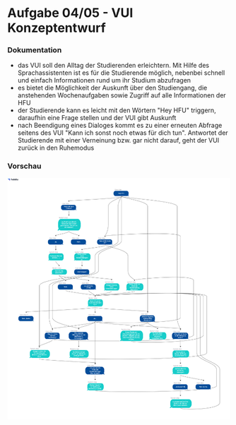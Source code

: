 # Aufgabe 04/05 - VUI Konzeptentwurf

### Dokumentation
- das VUI soll den Alltag der Studierenden erleichtern. Mit Hilfe des Sprachassistenten ist es für die Studierende möglich, nebenbei schnell und einfach Informationen rund um ihr Studium abzufragen
- es bietet die Möglichkeit der Auskunft über den Studiengang, die anstehenden Wochenaufgaben sowie Zugriff auf alle Informationen der HFU
- der Studierende kann es leicht mit den Wörtern "Hey HFU" triggern, daraufhin eine Frage stellen und der VUI gibt Auskunft
- nach Beendigung eines Dialoges kommt es zu einer erneuten Abfrage seitens des VUI "Kann ich sonst noch etwas für dich tun". Antwortet der Studierende mit einer Verneinung bzw. gar nicht darauf, geht der VUI zurück in den Ruhemodus

### Vorschau

![VUI](VUI_IFD.png)

